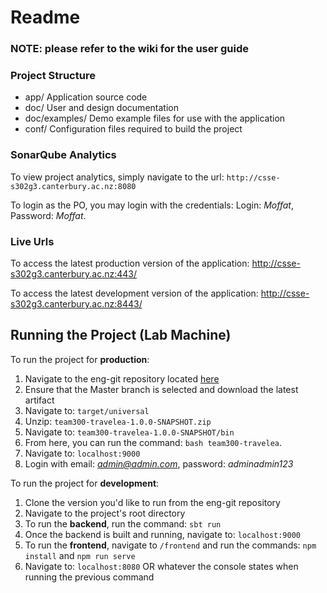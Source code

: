 # Readme

### NOTE: please refer to the wiki for the user guide

### Project Structure
-   app/  					Application source code    
-   doc/  					User and design documentation    
-   doc/examples/  	        Demo example files for use with the application    
-   conf/  					Configuration files required to build the project

### SonarQube Analytics
To view project analytics, simply navigate to the url: `http://csse-s302g3.canterbury.ac.nz:8080`

To login as the PO, you may login with the credentials: Login: *Moffat*, Password: *Moffat*.

### Live Urls
To access the latest production version of the application:
http://csse-s302g3.canterbury.ac.nz:443/ 

To access the latest development version of the application:
http://csse-s302g3.canterbury.ac.nz:8443/ 
    
## Running the Project (Lab Machine)
To run the project for **production**:
1. Navigate to the eng-git repository located [here](https://eng-git.canterbury.ac.nz/seng302-2019/team-300) 
2. Ensure that the Master branch is selected and download the latest artifact
3. Navigate to: `target/universal`
4. Unzip: `team300-travelea-1.0.0-SNAPSHOT.zip`
5. Navigate to: `team300-travelea-1.0.0-SNAPSHOT/bin`
6. From here, you can run the command: `bash team300-travelea`.
7. Navigate to: `localhost:9000`
8. Login with email: *admin@admin.com*, password: *adminadmin123*

To run the project for **development**:
1. Clone the version you'd like to run from the eng-git repository
2. Navigate to the project's root directory
3. To run the **backend**, run the command: `sbt run`
4. Once the backend is built and running, navigate to: `localhost:9000`
5. To run the **frontend**, navigate to `/frontend` and run the commands: `npm install` and `npm run serve`
6. Navigate to: `localhost:8080` OR whatever the console states when running the previous command

